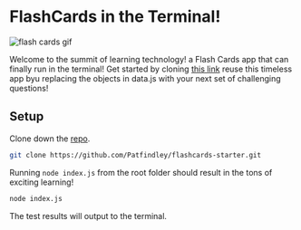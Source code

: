 # FlashCards in the Terminal!

![flash cards gif](https://media.giphy.com/media/OfHpIn7X3fO7WcofuK/giphy.gif)

Welcome to the summit of learning technology! a Flash Cards app that can finally run in the terminal! Get started by cloning [this link](https://github.com/Patfindley/flashcards-starter) reuse this timeless app byu replacing the objects in data.js with your next set of challenging questions!

## Setup

Clone down the [repo](https://github.com/Patfindley/flashcards-starter).

```bash
git clone https://github.com/Patfindley/flashcards-starter.git
```

Running `node index.js` from the root folder should result in the tons of exciting learning!


```bash
node index.js
```



The test results will output to the terminal.
